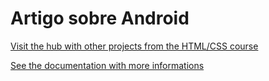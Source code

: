 <h1>Artigo sobre Android</h1>

<a href="https://victor-spichenkoff.github.io/html-css/">Visit the hub with other projects from the HTML/CSS course</a>

<a href="https://github.com/Victor-Spichenkoff/html-css/">See the documentation with more informations</a>
